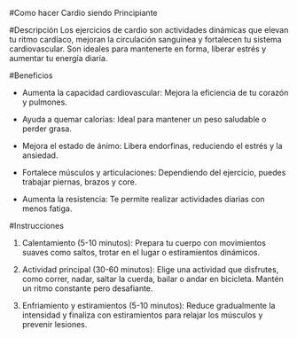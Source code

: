 #Como hacer Cardio siendo Principiante


#Descripción
Los ejercicios de cardio son actividades dinámicas que elevan tu ritmo cardíaco, mejoran la circulación sanguínea y fortalecen tu sistema cardiovascular. Son ideales para mantenerte en forma, liberar estrés y aumentar tu energía diaria.


#Beneficios
- Aumenta la capacidad cardiovascular: Mejora la eficiencia de tu corazón y pulmones.
- Ayuda a quemar calorías: Ideal para mantener un peso saludable o perder grasa.

- Mejora el estado de ánimo: Libera endorfinas, reduciendo el estrés y la ansiedad.

- Fortalece músculos y articulaciones: Dependiendo del ejercicio, puedes trabajar piernas, brazos y core.

- Aumenta la resistencia: Te permite realizar actividades diarias con menos fatiga.


#Instrucciones

1. Calentamiento (5-10 minutos): Prepara tu cuerpo con movimientos suaves como saltos, trotar en el lugar o estiramientos dinámicos.

2. Actividad principal (30-60 minutos): Elige una actividad que disfrutes, como correr, nadar, saltar la cuerda, bailar o andar en bicicleta. Mantén un ritmo constante pero desafiante.

3. Enfriamiento y estiramientos (5-10 minutos): Reduce gradualmente la intensidad y finaliza con estiramientos para relajar los músculos y prevenir lesiones.
